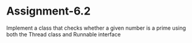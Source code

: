 # Assignment-6.2
Implement a class that checks whether a given number is a prime using both the Thread class and Runnable interface
